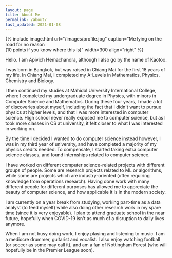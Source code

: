 ```yaml
---
layout: page
title: About Me
permalink: /about/
last_updated: 2021-01-08
---
```


{% include image.html url="/images/profile.jpg" caption="Me lying on the road for no reason <br> (10 points if you know where this is)" width=300 align="right" %}

Hello. I am Apivich Hemachandra, although I also go by the name of Kaotoo.

I was born in Bangkok, but was raised in Chiang Mai for the first 18 years of my life. In Chiang Mai, I completed my A-Levels in Mathematics, Physics, Chemistry and Biology.

I then continued my studies at Mahidol University International College, where I completed my undergraduate degree in Physics, with minors in Computer Science and Mathematics. During these four years, I made a lot of discoveries about myself, including the fact that I didn't want to pursue physics at higher levels, and that I was more interested in computer science. High school never really exposed me to computer science, but as I took more classes in CS at university, it felt closer to what I was interested in working on.

By the time I decided I wanted to do computer science instead however, I was in my third year of university, and have completed a majority of my physics credits needed. To compensate, I started taking extra computer science classes, and found internships related to computer science.

I have worked on different computer science-related projects with different groups of people. Some are research projects related to ML or algorithms, while some are projects which are industry-oriented (often requiring knowledge from operations research). Having done work with many different people for different purposes has allowed me to appreciate the beauty of computer science, and how applicable it is in the modern society.

I am currently on a year break from studying, working part-time as a data analyst (to feed myself) while also doing other research work in my spare time (since it is very enjoyable). I plan to attend graduate school in the near future, hopefully when COVID-19 isn't as much of a disruption to daily lives anymore.

When I am not busy doing work, I enjoy playing and listening to music. I am a mediocre drummer, guitarist and vocalist. I also enjoy watching football (or soccer as some may call it), and am a fan of Nottingham Forest (who will hopefully be in the Premier League soon).
